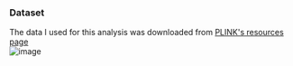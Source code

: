 ### Dataset
The data I used for this analysis was downloaded from [PLINK's resources page](https://www.cog-genomics.org/plink/1.9/resources)   
![image](https://user-images.githubusercontent.com/112277365/227990513-3b85b248-9b5e-4178-935b-4d78d1542fb7.png)
